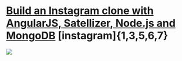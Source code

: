 [Build an Instagram clone with AngularJS, Satellizer, Node.js and MongoDB](https://hackhands.com/building-instagram-clone-angularjs-satellizer-nodejs-mongodb/)
[instagram]{1,3,5,6,7}
=============================================================================================

![](https://lh6.googleusercontent.com/-TYJRMyl6254/VIiZa2KTbpI/AAAAAAAAEpc/DkwW_cX4OHI/w1982-h1290-no/Screenshot%2B2014-11-25%2B21.46.12.png)
